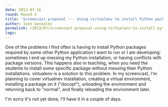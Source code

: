 ```yaml
---
date: 2013-07-16
round: Round 5
title: 'Screencast proposal --- Using virtualenv to install Python packages in isolation'
author: Ivan Gonzalez
permalink: /2013/07/screencast-proposal-using-virtualenv-to-install-python-packages-in-isolation/
tags:
---
```

One of the problems I find often is having to install Python packages required by some other Python application I want to run or I am developing: sometimes I end up messing my Python installation, or having conflicts with package versions. This happens also in teaching, when you need the students to install some specific package without messing their Python installations. virtualenv is a solution to this problem. In my screencast, I'm planning to cover virtualnev installation, creating a virtual environment, installing a package on it ("docopt"), unloading the environment and returning back to "normal", and finally reloading the environment later.

I'm sorry it's not yet done, I'll have it in a couple of days.
